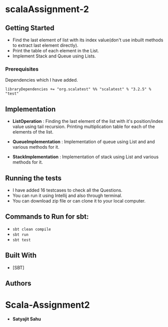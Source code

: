# scalaAssignment-2

## Getting Started
* Find the last element of list with its index value(don't use inbuilt methods to extract last element directly).
* Print the table of each element in the List.
* Implement Stack and Queue using Lists.

### Prerequisites

Dependencies which I have added.

```
libraryDependencies += "org.scalatest" %% "scalatest" % "3.2.5" % "test"

```

## Implementation

* **ListOperation** : Finding the last element of the list with it's position/index value using tail recursion. Printing multiplication table for each of the elements of the list.

* **QueueImplementation** : Implementation of queue using List and and various methods for it.

* **StackImplementation** : Implementation of stack using List and various methods for it. 


## Running the tests

* I have added 16 testcases to check all the Questions.
* You can run it using Intellij and also through terminal.
* You can download zip file or can clone it to your local computer.

## Commands to Run for sbt:

* ```sbt clean compile```
* ```sbt run```
* ```sbt test```


## Built With

* [SBT]


## Authors
# Scala-Assignment2
* **Satyajit Sahu**
